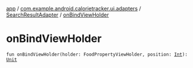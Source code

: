 [app](../../index.md) / [com.example.android.calorietracker.ui.adapters](../index.md) / [SearchResultAdapter](index.md) / [onBindViewHolder](./on-bind-view-holder.md)

# onBindViewHolder

`fun onBindViewHolder(holder: FoodPropertyViewHolder, position: `[`Int`](https://kotlinlang.org/api/latest/jvm/stdlib/kotlin/-int/index.html)`): `[`Unit`](https://kotlinlang.org/api/latest/jvm/stdlib/kotlin/-unit/index.html)